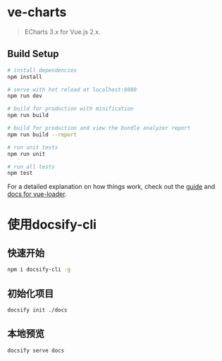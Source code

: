# ve-charts

> ECharts 3.x for Vue.js 2.x.

## Build Setup

``` bash
# install dependencies
npm install

# serve with hot reload at localhost:8080
npm run dev

# build for production with minification
npm run build

# build for production and view the bundle analyzer report
npm run build --report

# run unit tests
npm run unit

# run all tests
npm test
```

For a detailed explanation on how things work, check out the [guide](http://vuejs-templates.github.io/webpack/) and [docs for vue-loader](http://vuejs.github.io/vue-loader).

# 使用docsify-cli

## 快速开始
```bash
npm i docsify-cli -g
```

## 初始化项目
```bash
docsify init ./docs
```

## 本地预览
```bash
docsify serve docs
```
